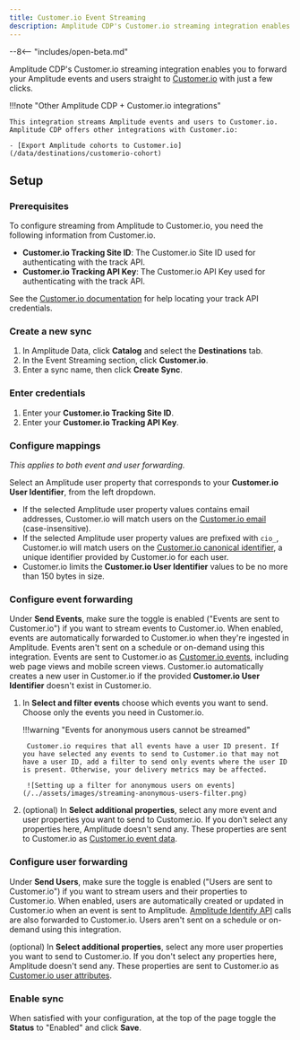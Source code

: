 ```yaml
---
title: Customer.io Event Streaming
description: Amplitude CDP's Customer.io streaming integration enables you to forward your Amplitude events and users straight to Customer.io with just a few clicks.
---
```


--8<-- "includes/open-beta.md"

Amplitude CDP's Customer.io streaming integration enables you to forward your Amplitude events and users straight to [Customer.io](https://customer.io/) with just a few clicks.

!!!note "Other Amplitude CDP + Customer.io integrations"

    This integration streams Amplitude events and users to Customer.io. Amplitude CDP offers other integrations with Customer.io:

    - [Export Amplitude cohorts to Customer.io](/data/destinations/customerio-cohort)

## Setup

### Prerequisites

To configure streaming from Amplitude to Customer.io, you need the following information from Customer.io.

- **Customer.io Tracking Site ID**: The Customer.io Site ID used for authenticating with the track API.
- **Customer.io Tracking API Key**: The Customer.io API Key used for authenticating with the track API.

See the [Customer.io documentation](https://www.customer.io/docs/api/track/#section/Authentication/Basic-Auth-(Tracking-API-Key)) for help locating your track API credentials.

### Create a new sync

1. In Amplitude Data, click **Catalog** and select the **Destinations** tab.
2. In the Event Streaming section, click **Customer.io**.
3. Enter a sync name, then click **Create Sync**.

### Enter credentials

1. Enter your **Customer.io Tracking Site ID**.
2. Enter your **Customer.io Tracking API Key**.

### Configure mappings

_This applies to both event and user forwarding._

Select an Amplitude user property that corresponds to your **Customer.io User Identifier**, from the left dropdown.

- If the selected Amplitude user property values contains email addresses, Customer.io will match users on the [Customer.io email](https://customer.io/docs/identifying-people/#identifiers) (case-insensitive).
- If the selected Amplitude user property values are prefixed with `cio_`, Customer.io will match users on the [Customer.io canonical identifier](https://customer.io/docs/identifying-people/#cio_id), a unique identifier provided by Customer.io for each user.
- Customer.io limits the **Customer.io User Identifier** values to be no more than 150 bytes in size.

### Configure event forwarding

Under **Send Events**, make sure the toggle is enabled ("Events are sent to Customer.io") if you want to stream events to Customer.io. When enabled, events are automatically forwarded to Customer.io when they're ingested in Amplitude. Events aren't sent on a schedule or on-demand using this integration. Events are sent to Customer.io as [Customer.io events](https://www.customer.io/docs/api/track/#tag/Track-Events), including web page views and mobile screen views. Customer.io automatically creates a new user in Customer.io if the provided **Customer.io User Identifier** doesn't exist in Customer.io.

1. In **Select and filter events** choose which events you want to send. Choose only the events you need in Customer.io.

    !!!warning "Events for anonymous users cannot be streamed"

        Customer.io requires that all events have a user ID present. If you have selected any events to send to Customer.io that may not have a user ID, add a filter to send only events where the user ID is present. Otherwise, your delivery metrics may be affected.

        ![Setting up a filter for anonymous users on events](/../assets/images/streaming-anonymous-users-filter.png)

2. (optional) In **Select additional properties**, select any more event and user properties you want to send to Customer.io. If you don't select any properties here, Amplitude doesn't send any. These properties are sent to Customer.io as [Customer.io event data](https://www.customer.io/docs/events/#event-name-and-data).

### Configure user forwarding

Under **Send Users**, make sure the toggle is enabled ("Users are sent to Customer.io") if you want to stream users and their properties to Customer.io. When enabled, users are automatically created or updated in Customer.io when an event is sent to Amplitude. [Amplitude Identify API](https://www.docs.developers.amplitude.com/analytics/apis/identify-api/) calls are also forwarded to Customer.io. Users aren't sent on a schedule or on-demand using this integration.

(optional) In **Select additional properties**, select any more user properties you want to send to Customer.io. If you don't select any properties here, Amplitude doesn't send any. These properties are sent to Customer.io as [Customer.io user attributes](https://www.customer.io/docs/attributes/).

### Enable sync

When satisfied with your configuration, at the top of the page toggle the **Status** to "Enabled" and click **Save**.

